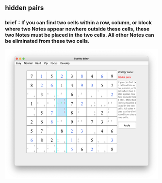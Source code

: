 ## hidden pairs    
### brief：If you can find two cells within a row, column, or block where two Notes appear nowhere outside these cells, these two Notes must be placed in the two cells. All other Notes can be eliminated from these two cells.     
<img src="picture/hidden_pairs_EN.png" width="550" height="430" >